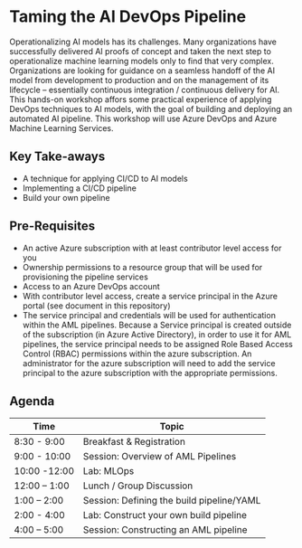 # Taming the AI DevOps Pipeline

Operationalizing AI models has its challenges.  Many organizations have successfully delivered AI proofs of concept and taken the next step to operationalize machine learning models only to find that very complex. Organizations are looking for guidance on a seamless handoff of the AI model from development to production and on the management of its lifecycle – essentially continuous integration / continuous delivery for AI. This hands-on workshop affors some practical experience of applying DevOps techniques to AI models, with the goal of building and deploying an automated AI pipeline.
This workshop will use Azure DevOps and Azure Machine Learning Services.

## Key Take-aways

- A technique for applying CI/CD to AI models
- Implementing a CI/CD pipeline
- Build your own pipeline

## Pre-Requisites

- An active Azure subscription with at least contributor level access for you
- Ownership permissions to a resource group that will be used for provisioning the pipeline services
- Access to an Azure DevOps account
- With contributor level access, create a service principal in the Azure portal (see document in this repository)
- The service principal and credentials will be used for authentication within the AML pipelines.  Because a Service principal is created outside of the subscription (in Azure Active Directory), in order to use it for AML pipelines, the service principal needs to be assigned Role Based Access Control (RBAC) permissions within the azure subscription.  An administrator for the azure subscription will need to add the service principal to the azure subscription with the appropriate permissions.

## Agenda

| Time         | Topic                                     |
| ------------ | ----------------------------------------- |
| 8:30 - 9:00  | Breakfast & Registration                  |
| 9:00 - 10:00 | Session: Overview of AML Pipelines        |
| 10:00 -12:00 | Lab: MLOps                                |
| 12:00 – 1:00 | Lunch / Group Discussion                  |
| 1:00 – 2:00  | Session: Defining the build pipeline/YAML |
| 2:00 - 4:00  | Lab: Construct your own build pipeline    |
| 4:00 – 5:00  | Session: Constructing an AML pipeline     |
